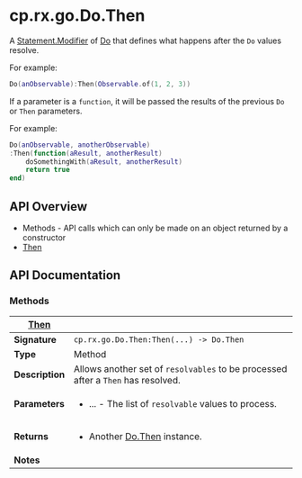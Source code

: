 # cp.rx.go.Do.Then

A [Statement.Modifier](cp.rx.go.Statement.Modifier.md) of [Do](cp.rx.go.Do.md)
that defines what happens after the `Do` values resolve.

For example:

```lua
Do(anObservable):Then(Observable.of(1, 2, 3))
```

If a parameter is a `function`, it will be passed the results of the previous `Do` or `Then` parameters.

For example:
```lua
Do(anObservable, anotherObservable)
:Then(function(aResult, anotherResult)
    doSomethingWith(aResult, anotherResult)
    return true
end)
```

## API Overview
* Methods - API calls which can only be made on an object returned by a constructor
 * [Then](#Then)

## API Documentation

### Methods

| [Then](#Then)         |                                                                                     |
| --------------------------------------------|-------------------------------------------------------------------------------------|
| **Signature**                               | `cp.rx.go.Do.Then:Then(...) -> Do.Then`                                                                    |
| **Type**                                    | Method                                                                     |
| **Description**                             | Allows another set of `resolvables` to be processed after a `Then` has resolved.                                                                     |
| **Parameters**                              | <ul><li>...      - The list of `resolvable` values to process.</li></ul> |
| **Returns**                                 | <ul><li>Another [Do.Then](cp.rx.go.Do.Then.md) instance.</li></ul>          |
| **Notes**                                   | <ul></ul>                |

